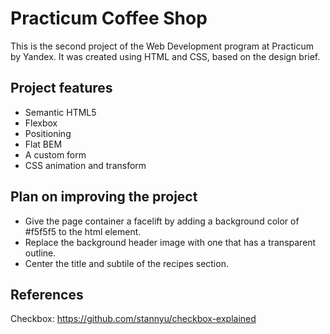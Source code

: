 # Practicum Coffee Shop

This is the second project of the Web Development program at Practicum by Yandex. It was created using HTML and CSS, based on the design brief.

## Project features

- Semantic HTML5
- Flexbox
- Positioning
- Flat BEM
- A custom form
- CSS animation and transform

## Plan on improving the project

- Give the page container a facelift by adding a background color of #f5f5f5 to the html element.
- Replace the background header image with one that has a transparent outline.
- Center the title and subtile of the recipes section.

## References

Checkbox: https://github.com/stannyu/checkbox-explained

